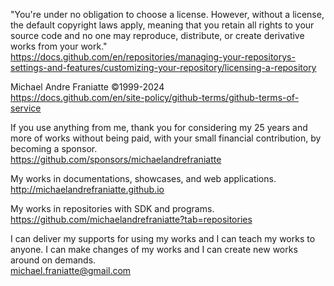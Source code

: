 ﻿  
"You're under no obligation to choose a license. However, without a license, the default copyright laws apply, meaning that you retain all rights to your source code and no one may reproduce, distribute, or create derivative works from your work."  
https://docs.github.com/en/repositories/managing-your-repositorys-settings-and-features/customizing-your-repository/licensing-a-repository  
  
Michael Andre Franiatte ©1999-2024  
https://docs.github.com/en/site-policy/github-terms/github-terms-of-service  
  
If you use anything from me, thank you for considering my 25 years and more of works without being paid, with your small financial contribution, by becoming a sponsor.  
https://github.com/sponsors/michaelandrefraniatte  
  
My works in documentations, showcases, and web applications.  
http://michaelandrefraniatte.github.io  
  
My works in repositories with SDK and programs.  
https://github.com/michaelandrefraniatte?tab=repositories  
  
I can deliver my supports for using my works and I can teach my works to anyone. I can make changes of my works and I can create new works around on demands.  
michael.franiatte@gmail.com  
  
